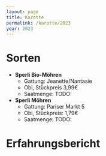 ```yaml
---
layout: page
title: Karotte
permalink: /karotte/2023
year: 2023
---
```


# Sorten

- **Sperli Bio-Möhren**
    - Gattung: Jeanette/Nantasie
    - Obi, Stückpreis 3,99€
    - Saatmenge: TODO:
- **Sperli Möhren**
    - Gattung: Pariser Markt 5
    - Obi, Stückpreis: 1,79€
    - Saatmenge: TODO:

# Erfahrungsbericht

